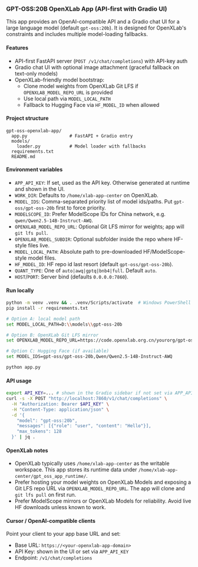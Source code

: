 ### GPT-OSS:20B OpenXLab App (API-first with Gradio UI)

This app provides an OpenAI-compatible API and a Gradio chat UI for a large language model (default `gpt-oss:20b`). It is designed for OpenXLab's constraints and includes multiple model-loading fallbacks.

#### Features

- API-first FastAPI server (`POST /v1/chat/completions`) with API-key auth
- Gradio chat UI with optional image attachment (graceful fallback on text-only models)
- OpenXLab-friendly model bootstrap:
  - Clone model weights from OpenXLab Git LFS if `OPENXLAB_MODEL_REPO_URL` is provided
  - Use local path via `MODEL_LOCAL_PATH`
  - Fallback to Hugging Face via `HF_MODEL_ID` when allowed

#### Project structure

```
gpt-oss-openxlab-app/
  app.py                # FastAPI + Gradio entry
  models/
    loader.py           # Model loader with fallbacks
  requirements.txt
  README.md
```

#### Environment variables

- `APP_API_KEY`: If set, used as the API key. Otherwise generated at runtime and shown in the UI.
- `WORK_DIR`: Defaults to `/home/xlab-app-center` on OpenXLab.
- `MODEL_IDS`: Comma-separated priority list of model ids/paths. Put `gpt-oss/gpt-oss-20b` first to force priority.
- `MODELSCOPE_ID`: Prefer ModelScope IDs for China network, e.g. `qwen/Qwen2.5-14B-Instruct-AWQ`.
- `OPENXLAB_MODEL_REPO_URL`: Optional Git LFS mirror for weights; app will `git lfs pull`.
- `OPENXLAB_MODEL_SUBDIR`: Optional subfolder inside the repo where HF-style files live.
- `MODEL_LOCAL_PATH`: Absolute path to pre-downloaded HF/ModelScope-style model files.
- `HF_MODEL_ID`: HF repo id last resort (default `gpt-oss/gpt-oss-20b`).
- `QUANT_TYPE`: One of `auto|awq|gptq|bnb4|full`. Default `auto`.
- `HOST`/`PORT`: Server bind (defaults `0.0.0.0:7860`).

#### Run locally

```bash
python -m venv .venv && . .venv/Scripts/activate  # Windows PowerShell adapt accordingly
pip install -r requirements.txt

# Option A: local model path
set MODEL_LOCAL_PATH=D:\\models\\gpt-oss-20b

# Option B: OpenXLab Git LFS mirror
set OPENXLAB_MODEL_REPO_URL=https://code.openxlab.org.cn/yourorg/gpt-oss-20b.git

# Option C: Hugging Face (if available)
set MODEL_IDS=gpt-oss/gpt-oss-20b,Qwen/Qwen2.5-14B-Instruct-AWQ

python app.py
```

#### API usage

```bash
export API_KEY=... # shown in the Gradio sidebar if not set via APP_API_KEY
curl -s -X POST "http://localhost:7860/v1/chat/completions" \
  -H "Authorization: Bearer $API_KEY" \
  -H "Content-Type: application/json" \
  -d '{
    "model": "gpt-oss:20b",
    "messages": [{"role": "user", "content": "Hello"}],
    "max_tokens": 128
  }' | jq .
```

#### OpenXLab notes

- OpenXLab typically uses `/home/xlab-app-center` as the writable workspace. This app stores its runtime data under `/home/xlab-app-center/gpt_oss_app_runtime/`.
- Prefer hosting your model weights on OpenXLab Models and exposing a Git LFS repo URL via `OPENXLAB_MODEL_REPO_URL`. The app will clone and `git lfs pull` on first run.
- Prefer ModelScope mirrors or OpenXLab Models for reliability. Avoid live HF downloads unless known to work.

#### Cursor / OpenAI-compatible clients

Point your client to your app base URL and set:

- Base URL: `https://<your-openxlab-app-domain>`
- API Key: shown in the UI or set via `APP_API_KEY`
- Endpoint: `/v1/chat/completions`


